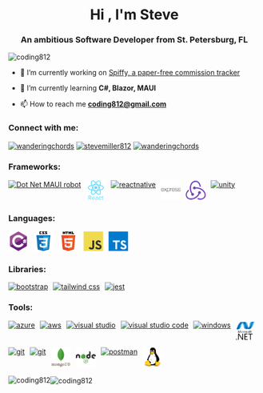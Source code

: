 <h1 align="center">Hi , I'm Steve</h1>
<h3 align="center">An ambitious Software Developer from St. Petersburg, FL</h3>

<p align="left"> <img src="https://komarev.com/ghpvc/?username=coding812&label=Profile%20views&color=0e75b6&style=flat" alt="coding812" /> </p>

- 🔭 I’m currently working on [Spiffy, a paper-free commission tracker](https://github.com/coding812/SpiffTracker)

- 🌱 I’m currently learning **C#, Blazor, MAUI**

- 📫 How to reach me **coding812@gmail.com**

<h3 align="left">Connect with me:</h3>
<p align="left">
<a href="https://twitter.com/wanderingchords" target="blank"><img align="center" src="https://raw.githubusercontent.com/rahuldkjain/github-profile-readme-generator/master/src/images/icons/Social/twitter.svg" alt="wanderingchords" height="30" width="40" /></a>
<a href="https://linkedin.com/in/stevemiller812" target="blank"><img align="center" src="https://raw.githubusercontent.com/rahuldkjain/github-profile-readme-generator/master/src/images/icons/Social/linked-in-alt.svg" alt="stevemiller812" height="30" width="40" /></a>
<a href="https://instagram.com/wanderingchords" target="blank"><img align="center" src="https://raw.githubusercontent.com/rahuldkjain/github-profile-readme-generator/master/src/images/icons/Social/instagram.svg" alt="wanderingchords" height="30" width="40" /></a>
</p>


<div align="left">

  <h3>Frameworks:</h3>
  <p style="display: flex; flex-wrap: wrap; gap: 10px;">
    <a href="https://dotnet.microsoft.com/en-us/apps/maui" target="_blank" rel="noreferrer">
      <img src="https://external-preview.redd.it/ei0DsOk2AURy9qz9HX82moF0BAtKgFC2ZA4wEr2dxi8.jpg?auto=webp&s=44b9388ad3ff4033f718e3bd9a33b34143879ab9" alt="Dot Net MAUI robot" width="40" height="40"/>
    </a>
    <a href="https://reactjs.org/" target="_blank" rel="noreferrer">
      <img src="https://raw.githubusercontent.com/devicons/devicon/master/icons/react/react-original-wordmark.svg" alt="react" width="40" height="40"/>
    </a>
    <a href="https://reactnative.dev/" target="_blank" rel="noreferrer">
      <img src="https://reactnative.dev/img/header_logo.svg" alt="reactnative" width="40" height="40"/>
    </a>
    <a href="https://expressjs.com" target="_blank" rel="noreferrer">
      <img src="https://raw.githubusercontent.com/devicons/devicon/master/icons/express/express-original-wordmark.svg" alt="express" width="40" height="40"/>
    </a>
    <a href="https://redux.js.org" target="_blank" rel="noreferrer">
      <img src="https://raw.githubusercontent.com/devicons/devicon/master/icons/redux/redux-original.svg" alt="redux" width="40" height="40"/>
    </a>
    <a href="https://unity.com/" target="_blank" rel="noreferrer">
      <img src="https://www.vectorlogo.zone/logos/unity3d/unity3d-icon.svg" alt="unity" width="40" height="40"/>
    </a>
  </p>

  <h3>Languages:</h3>
  <p style="display: flex; flex-wrap: wrap; gap: 10px;">
    <a href="https://www.w3schools.com/cs/" target="_blank" rel="noreferrer">
      <img src="https://raw.githubusercontent.com/devicons/devicon/master/icons/csharp/csharp-original.svg" alt="csharp" width="40" height="40"/>
    </a>
    <a href="https://www.w3schools.com/css/" target="_blank" rel="noreferrer">
      <img src="https://raw.githubusercontent.com/devicons/devicon/master/icons/css3/css3-original-wordmark.svg" alt="css3" width="40" height="40"/>
    </a>
    <a href="https://www.w3.org/html/" target="_blank" rel="noreferrer">
      <img src="https://raw.githubusercontent.com/devicons/devicon/master/icons/html5/html5-original-wordmark.svg" alt="html5" width="40" height="40"/>
    </a>
    <a href="https://developer.mozilla.org/en-US/docs/Web/JavaScript" target="_blank" rel="noreferrer">
      <img src="https://raw.githubusercontent.com/devicons/devicon/master/icons/javascript/javascript-original.svg" alt="javascript" width="40" height="40"/>
    </a>
    <a href="https://www.typescriptlang.org/" target="_blank" rel="noreferrer">
      <img src="https://raw.githubusercontent.com/devicons/devicon/master/icons/typescript/typescript-original.svg" alt="typescript" width="40" height="40"/>
    </a>
  </p>

  <h3>Libraries:</h3>
  <p style="display: flex; flex-wrap: wrap; gap: 10px;">
    <a href="https://getbootstrap.com" target="_blank" rel="noreferrer">
      <img src="https://brandlogos.net/wp-content/uploads/2021/09/bootstrap-logo.png" alt="bootstrap" width="50" height="50"/>
    </a>
    <a href="https://tailwindcss.com/" target="_blank" rel="noreferrer">
      <img src="https://upload.wikimedia.org/wikipedia/commons/d/d5/Tailwind_CSS_Logo.svg" alt="tailwind css" width="40" height="40"/>
    </a>
    <a href="https://jestjs.io" target="_blank" rel="noreferrer">
      <img src="https://www.vectorlogo.zone/logos/jestjsio/jestjsio-icon.svg" alt="jest" width="40" height="40"/>
    </a>
  </p>

  <h3>Tools:</h3>
<p style="display: flex; flex-wrap: wrap; gap: 10px;">
  <a href="https://azure.microsoft.com/en-in/" target="_blank" rel="noreferrer">
    <img src="https://www.vectorlogo.zone/logos/microsoft_azure/microsoft_azure-icon.svg" alt="azure" width="40" height="40"/>
  </a>
  <a href="https://aws.amazon.com/" target="_blank" rel="noreferrer">
    <img src="https://www.vectorlogo.zone/logos/amazon_aws/amazon_aws-icon.svg" alt="aws" width="40" height="40"/>
  </a>
  <a href="https://visualstudio.microsoft.com/" target="_blank" rel="noreferrer">
    <img src="https://th.bing.com/th/id/OIP.iAnYiDHGytpOjN6g6aBjPQHaHa?rs=1&pid=ImgDetMain" alt="visual studio" width="40" height="40"/>
  </a>
  <a href="https://code.visualstudio.com/" target="_blank" rel="noreferrer">
    <img src="https://brandlogos.net/wp-content/uploads/2021/11/visual-studio-code-logo.png" alt="visual studio code" width="40" height="40"/>
  </a>
  <a href="https://www.microsoft.com/en-us/windows" target="_blank" rel="noreferrer">
    <img src="https://th.bing.com/th/id/R.3d6a2ad56bc3403c5cfcc3efe09b741b?rik=gnNKMMZSvZ3uMA&riu=http%3a%2f%2fpurepng.com%2fpublic%2fuploads%2flarge%2fpurepng.com-microsoft-logo-iconlogobrand-logoiconslogos-251519939091wmudn.png&ehk=1%2fl4i5MeDLTCpvZhUZlCefvhSzsGR16HIPqagpDxYDg%3d&risl=&pid=ImgRaw&r=0" alt="windows" width="40" height="40"/>
  </a>
  <a href="https://dotnet.microsoft.com/" target="_blank" rel="noreferrer">
    <img src="https://raw.githubusercontent.com/devicons/devicon/master/icons/dot-net/dot-net-original-wordmark.svg" alt="dotnet" width="40" height="40"/>
  </a>
  <a href="https://git-scm.com/" target="_blank" rel="noreferrer">
    <img src="https://www.vectorlogo.zone/logos/git-scm/git-scm-icon.svg" alt="git" width="40" height="40"/>
  </a>
  <a href="https://github.com/" target="_blank" rel="noreferrer">
    <img src="https://th.bing.com/th/id/R.0ba2aa20e2c2ce80e9a2db5b07198464?rik=iouWd3UZNrjkkA&riu=http%3a%2f%2fpngimg.com%2fuploads%2fgithub%2fgithub_PNG90.png&ehk=pbnYT8SAfl0cqbhlZz3lG84T9ASk9grsKMHKDFMz6LA%3d&risl=&pid=ImgRaw&r=0" alt="git" width="40" height="40"/>
  </a>
  <a href="https://www.mongodb.com/" target="_blank" rel="noreferrer">
    <img src="https://raw.githubusercontent.com/devicons/devicon/master/icons/mongodb/mongodb-original-wordmark.svg" alt="mongodb" width="40" height="40"/>
  </a>
  <a href="https://nodejs.org" target="_blank" rel="noreferrer">
    <img src="https://raw.githubusercontent.com/devicons/devicon/master/icons/nodejs/nodejs-original-wordmark.svg" alt="nodejs" width="40" height="40"/>
  </a>
  <a href="https://postman.com" target="_blank" rel="noreferrer">
    <img src="https://www.vectorlogo.zone/logos/getpostman/getpostman-icon.svg" alt="postman" width="40" height="40"/>
  </a>
  <a href="https://www.linux.org/" target="_blank" rel="noreferrer">
    <img src="https://raw.githubusercontent.com/devicons/devicon/master/icons/linux/linux-original.svg" alt="linux" width="40" height="40"/>
  </a>
</p>


</div>

<p><img align="left" src="https://github-readme-stats.vercel.app/api/top-langs?username=coding812&show_icons=true&theme=none&locale=en&layout=compact" alt="coding812" /></p>

<!-- <p>&nbsp;<img align="center" src="https://github-readme-stats.vercel.app/api?username=coding812&show_icons=true&theme=none&locale=en" alt="coding812" /></p> -->

<p><img align="center" src="https://github-readme-streak-stats.herokuapp.com/?user=coding812&theme=none" alt="coding812" /></p>
